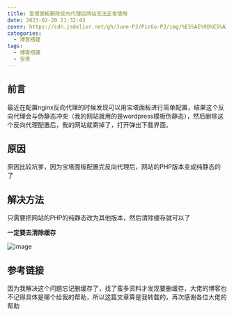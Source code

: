 ```yaml
---
title: 宝塔面板删除反向代理后网站无法正常使用
date: 2023-02-20 21:32:43
cover: https://cdn.jsdelivr.net/gh/June-PJ/PicGo-PJ/img/%E5%AE%9D%E5%A1%94%E9%9D%A2%E6%9D%BF.png
categories:
  - 博客搭建
tags:
  - 博客搭建
  - 宝塔
---
```


## 前言

最近在配置nginx反向代理的时候发现可以用宝塔面板进行简单配置，结果这个反向代理会与伪静态冲突（我的网站就用的是wordpress模板伪静态），然后删除这个反向代理配置后，我的网站就寄掉了，打开弹出下载界面。

## 原因

原因比较坑爹，因为宝塔面板配置完反向代理后，网站的PHP版本变成纯静态的了

## 解决方法

只需要把网站的PHP的纯静态改为其他版本，然后清除缓存就可以了

**一定要去清除缓存**

![image](https://cdn.jsdelivr.net/gh/June-PJ/PicGo-PJ/img/image.png)

## 参考链接

因为我解决这个问题忘记删缓存了，找了蛮多资料才发现要删缓存，大佬的博客也不记得具体是哪个给我的帮助，所以这篇文章算是我转载的，再次感谢各位大佬的帮助
